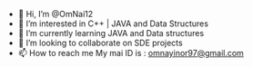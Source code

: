 - 👋 Hi, I’m @OmNai12
- 👀 I’m interested in C++ | JAVA and Data Structures
- 🌱 I’m currently learning JAVA and Data structures
- 💞️ I’m looking to collaborate on SDE projects
- 📫 How to reach me My mai ID is : omnayinor97@gmail.com

<!---
OmNai12/OmNai12 is a ✨ special ✨ repository because its `README.md` (this file) appears on your GitHub profile.
You can click the Preview link to take a look at your changes.
--->
